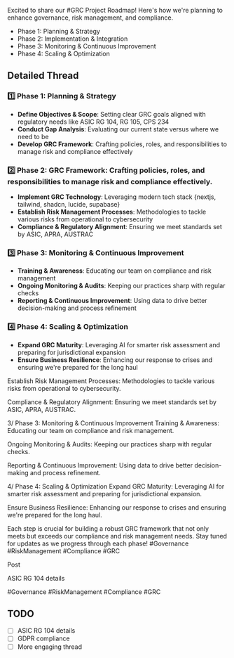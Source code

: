 Excited to share our #GRC Project Roadmap! Here's how we're planning to enhance governance, risk management, and compliance.

- Phase 1: Planning & Strategy
- Phase 2: Implementation & Integration
- Phase 3: Monitoring & Continuous Improvement
- Phase 4: Scaling & Optimization



## Detailed Thread

### 1️⃣ Phase 1: Planning & Strategy
- **Define Objectives & Scope**: Setting clear GRC goals aligned with regulatory needs like ASIC RG 104, RG 105, CPS 234
- **Conduct Gap Analysis**: Evaluating our current state versus where we need to be
- **Develop GRC Framework**: Crafting policies, roles, and responsibilities to manage risk and compliance effectively

### 2️⃣ Phase 2: GRC Framework: Crafting policies, roles, and responsibilities to manage risk and compliance effectively.
- **Implement GRC Technology**: Leveraging modern tech stack {nextjs, tailwind, shadcn, lucide, supabase}
- **Establish Risk Management Processes**: Methodologies to tackle various risks from operational to cybersecurity
- **Compliance & Regulatory Alignment**: Ensuring we meet standards set by ASIC, APRA, AUSTRAC

### 3️⃣ Phase 3: Monitoring & Continuous Improvement
- **Training & Awareness**: Educating our team on compliance and risk management
- **Ongoing Monitoring & Audits**: Keeping our practices sharp with regular checks
- **Reporting & Continuous Improvement**: Using data to drive better decision-making and process refinement

### 4️⃣ Phase 4: Scaling & Optimization
- **Expand GRC Maturity**: Leveraging AI for smarter risk assessment and preparing for jurisdictional expansion
- **Ensure Business Resilience**: Enhancing our response to crises and ensuring we're prepared for the long haul

Establish Risk Management Processes: Methodologies to tackle various risks from operational to cybersecurity.

Compliance & Regulatory Alignment: Ensuring we meet standards set by ASIC, APRA, AUSTRAC.

3/ Phase 3: Monitoring & Continuous Improvement
Training & Awareness: Educating our team on compliance and risk management.

Ongoing Monitoring & Audits: Keeping our practices sharp with regular checks.

Reporting & Continuous Improvement: Using data to drive better decision-making and process refinement.

4/ Phase 4: Scaling & Optimization
Expand GRC Maturity: Leveraging AI for smarter risk assessment and preparing for jurisdictional expansion.

Ensure Business Resilience: Enhancing our response to crises and ensuring we're prepared for the long haul.

Each step is crucial for building a robust GRC framework that not only meets but exceeds our compliance and risk management needs. Stay tuned for updates as we progress through each phase! #Governance #RiskManagement #Compliance #GRC

Post

ASIC RG 104 details

#Governance #RiskManagement #Compliance #GRC

## TODO
- [ ] ASIC RG 104 details
- [ ] GDPR compliance
- [ ] More engaging thread
